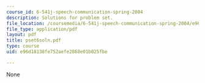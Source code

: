 ```yaml
---
course_id: 6-541j-speech-communication-spring-2004
description: Solutions for problem set.
file_location: /coursemedia/6-541j-speech-communication-spring-2004/e96d18138fe752aefe2868e01b025fbe_pset6soln.pdf
file_type: application/pdf
layout: pdf
title: pset6soln.pdf
type: course
uid: e96d18138fe752aefe2868e01b025fbe

---
```

None